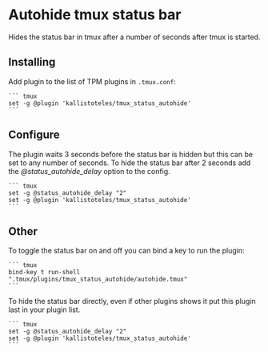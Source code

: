 Autohide tmux status bar
========================
Hides the status bar in tmux after a number of seconds after tmux is started.

Installing
----------
Add plugin to the list of TPM plugins in `.tmux.conf`:

    ``` tmux
    set -g @plugin 'kallistoteles/tmux_status_autohide'
    ```

Configure
---------
The plugin waits 3 seconds before the status bar is hidden but this can be set to any number of seconds.
To hide the status bar after 2 seconds add the *@status_autohide_delay* option to the config.

    ``` tmux
    set -g @status_autohide_delay "2"
    set -g @plugin 'kallistoteles/tmux_status_autohide'
    ```

Other
-----
To toggle the status bar on and off you can bind a key to run the plugin:

    ``` tmux
    bind-key t run-shell ".tmux/plugins/tmux_status_autohide/autohide.tmux"
    ```

To hide the status bar directly, even if other plugins shows it put this plugin last in your plugin list.

    ``` tmux
    set -g @status_autohide_delay "2"
    set -g @plugin 'kallistoteles/tmux_status_autohide'
    ```
